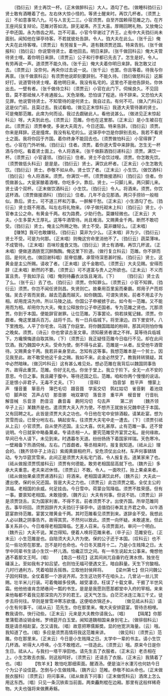 <!-- { "loadSidebar": true } -->
　　〔驺衍云〕贤士再饮一杯。〔正末做醉科云〕大人。酒勾了也。〔做睡科驺衍云〕贤士敢有酒睡着了也。左右休大惊小怪的。等贤士醒来时。再饮几杯者。〔须贾上云〕不如意事常八九。可与人言无二三。小官须贾。自至齐国赖得范雎之力。在齐王座间反复辩论。范雎对答如流。辞无凝滞。齐王大喜。厚赐回聘礼物。又放俺公子申还国。永为唇齿之邦。岂不可喜。小官今早谢过了齐王。止有中大夫驺衍尚未面别。闻知他在驿亭待客。不若就彼处告辞。令人。驺大夫在此么。〔张千云〕俺大夫在此待客哩。〔须贾云〕有劳报复一声。道有魏须贾还国。特来告别。〔张千做报科〕〔驺衍云〕你说管待贤士。着他回去。明日来辞。〔张千做回科云〕俺大夫管待贤士哩。着你明日来辞。〔须贾云〕公子和行李都已先去了。怎生是好。令人。有劳再说一声。道须贾不能久待。〔张千云〕俺大夫着你明日来辞。我怎敢又过去。〔须贾云〕没奈何。再央你过去说一说。〔张千云〕也罢。你且等着。待我与你再禀。〔张千做禀科云〕有须贾他说即刻要辞别。不能久待。〔驺衍做怒科云〕这厮好打。说道管待贤士哩。着他明日来。我没有私宅的。这里也不是他告辞处。你休出去。一壁有者。〔张千做侍立科〕〔须贾云〕小官在此门下。伺候良久。不见回音。莫不那祗候人不肯通报么。天色渐晚。恐怕误了程途。待不辞来。又恐怕大夫见罪。他说管待贤士。不知管待的是何贤士。我自过去。有何不可。〔做入门科云〕这是仪门前。且莫过去。我试看咱。〔做见正末惊科云〕我道大夫管待甚的贤士。可是俺那范雎。此席为何而设。我过去觑破此人。看他说甚么。〔做进见正末惊起科云〕呀。大夫到此也。〔须贾云〕范雎。你也在这里那。〔正末云〕是小生被召在此。〔须贾云〕须贾奉使。多谢大夫周方。今日还国。特来告辞。〔驺衍云〕须贾。你来是拜辞。还是撞席。我没有私宅的么。这驿亭中岂是你辞别去处。我若不看贤士之面。我将你囚于齐国。着你终身不能回去也。〔须贾做怕科云〕小官得罪了也。小官在门外听候。〔驺衍云〕住者。须贾。着你道大雪中来辞我。怎生无一杯酒与你吃。看着贤士面上。令人将酒来。〔张千做斟酒驺衍递科云〕须贾。满饮一杯。〔须贾云〕小官谨领。〔驺衍云〕住者。贤士不会饮过哩。须贾。你怎敢先饮。〔须贾做低头科云〕是是是。〔驺衍云〕贤士。满饮此杯者。〔正末云〕小生怎敢先饮。〔驺衍云〕贤士。恭敬不如从命。贤士饮了者。〔正末云〕小生饮。〔做饮酒科〕〔驺衍云〕令人将酒来。须贾。你满饮一杯。〔须贾做接酒科〕〔驺衍云〕住者。你慌做甚么。大瓮家酿着酒哩。你吃多少。靠后。贤士。一只脚儿来。两只脚儿来。贤士请个双杯。〔正末做饮酒科云〕小生饮。〔驺衍云〕令人。将酒来。须贾。你饮这杯酒。〔须贾做接酒科〕〔驺衍云〕住者。几年不会见那酒。两只手捞铃一般相似。靠后。贤士。可不道三杯和万事。一醉解千愁。〔正末云〕小生酒勾了也。〔驺衍云〕贤士既不用酒。叫左右将礼物来。〔卒子做托砌末上科〕〔驺衍云〕贤士。小官奉主公之命。有黄金千两。权为路费。少助行色。莫嫌轻微也。〔正末云〕大夫。小生多蒙大王厚礼。这等牛酒管待。尚且难消。又赐黄金千两。断然不敢叨受。〔驺衍云〕贤士。俺主公所赐之物。贤士不受。莫非嫌轻么。〔正末唱〕
　　【赚煞】我可也敢嫌轻。〔驺衍云〕莫非为少么。〔正末唱〕非为少。〔驺衍云〕贤士不受。可是为何那。〔正末唱〕则俺这穷命里消他不了。〔驺衍云〕蔬菜薄味。不成管待。〔正末唱〕百味珍羞食又饱。〔驺衍云〕贤士有酒哩。再饮几杯波。〔正未唱〕便做道酒肠宽沉醉醄醄。俺这里下阶道。〔做行复立科云〕范雎。你不辞而回。是何礼也。〔做回谢科唱〕屈脊低腰。承管待深恩甚时报。〔驺衍云〕贤士。这黄金是主公所赐。请收了者。〔正未唱〕这千金敢叨。〔须贾云〕大夫见赐。安得而辞〔正未唱〕断然的不要。〔须贾云〕可不道富与贵人之所欲也。〔正未云〕不义而富且贵。于我如浮云〔唱〕俺则待麤衣淡饭且淹消。〔下〕
　　〔驺衍云〕贤士去了么。〔张千云〕去了也。〔驺衍云〕须贾。你知罪么。〔须贾云〕小官不知罪。〔驺衍云〕须贾。你岂不闻任贤则昌。失贤则亡。故秦用百里奚而秦霸。郑用子产而郑强。吴去子胥而吴衰。越去范蠡而越灭。如你魏国。可谓失贤矣。前者不用孟子为相。却用庞涓为帅。所以马陵之战。你国公子申被掳于此。如今有一范雎。又不能用而为相。却用你为大夫。俺主公释放你公子申还国者。专为范雎之贤也。兀那须贾。你到于本国。便能辞官谢罪。让位范雎。万事罢论。倘若挟冤记雠。须贾。你觑者。俺这里雄兵百万。战将千员。有一日兵临城下。将至濠边。四下里安环。八下里拽炮。人平了你宅舍。马践了你庭堂。将你魏国踏踏的粉碎。那其间则怕你悔之晚矣。须贾。〔诗云〕你也曾读古圣文章。须知蔽贤者谓之不祥。莫等待兵临城下。方纔懊悔道自取其殃。〔下〕〔须贾云〕我正疑怪范雎今日临行不见。却在此间饮酒。我乃魏国中大夫。受命为使。倒不得与此宴。范雎是一从者。反受他牛酒管待。又赐黄金千两。我若非亲身至此。怎知有这等事。我想范雎本是一个贫士。因见我至此。故不敢受他这千金之赐。我如不来。此金必然受了。教我转转猜疑。其中必然暗昧。〔做沉吟科云〕这有甚么难见处。想必范雎在我背后以魏国阴事告齐。故得此重赏。范雎。你好无礼也。你坐于堂上。我立于阶下。全无一点不安的意思。今日之事。我且藏于腹中。等待还国之后。范雎。咱和你两个慢慢的说话。正是恨小非君子。无毒不丈夫。〔下〕
　　〔音释〕
　　驺音邹　胜平声　懵蒙上声　懂音董　箪音丹　簿巴毛切　蹑音聂　学奚交切　鹘红姑切　雀音剿　着池烧切　脚声皎　苫声占切　那音挪　哨双罩切　落音涝　重平声　幙音冒　行音杭　解音械　乐音涝　酌音沼　纛音毒　齁阿沟切　勾去声
　　第二折
　　〔魏齐领卒子上云〕某魏齐是也。遣须贾大夫入齐为使。不想齐王就放长兄魏申还于本国。又有回聘之礼。此皆是须贾大夫之功也。今日他在宅中安排酒殽。请某赴宴。想为赏雪而设。已曾分咐左右。辆起安车。往须贾大夫宅中走一遭去。〔下〕〔须贾引祗从上云〕小官须贾。自从使齐还国。主公大喜。优礼甚厚。止有范雎一事。还不曾说明。今日就家中略备菓桌。专请丞相一人。要究范雎受齐宴赏之私。是何缘故。早间已令人请下。未见到来。时遇暮冬天道。纷纷扬扬下着国家祥瑞。天色寒冷。一壁厢备下热酒伺候。左右。门首觑者。等丞相来时。报复我知道。〔祗从云〕理会的。〔魏齐领卒子上诗云〕紫阁黄扉相府开。安危须仗出众材。车声何事辚辚动。专为华筵赏雪来。此间正是须贾大夫私宅门首。令人报复去。道某家来了也。〔祗从做报须贾慌接科云〕须贾有何德能。敢劳老相国屈高就下也。〔魏齐云〕多承大夫重意。老夫来迟休怪。〔须贾云〕不敢。令人。一面吹打。抬上果桌来者。〔祗从做抬果桌须贾递酒科云〕将酒来。老相国请满饮此杯。〔魏齐云〕大夫此一遭出使。保的长兄还国。皆是大夫之力也。〔须贾云〕此岂须贾之能。全仗主公的洪福。老相国的余威。何足挂齿。今日雪中。荷蒙台驾降临。须贾不胜荣感。但有一事。要禀知老相国。未敢擅便。〔魏齐云〕大夫有何事。但说不妨。〔须贾云〕非是须贾饶舌。实为国家利害。不得不言。前者须贾不才。出使齐国。所举范雎同去。事毕将回。须贾因辞齐大夫驺衍于驿亭中。适值驺衍奉其主齐君之命。以牛酒筵宴款待范雎。宴罢又赠黄金千两。其时范雎看见须贾到来。遂辞金不受。我想此人必以魏之阴事告齐。故得其赏。不然何以致此。须贾一向怀疑。未敢遽发。但此事关系非小。今日难得老相国降临。乞差人召来。与须贾面对。审问一个明白。〔魏齐云〕大夫不说。某岂得知。便着人唤将范雎来者。〔卒子云〕范雎安在。〔正末云〕小生范雎是也。自陪须大夫入齐为使。保的公子还于本国。〔叹科云〕也不见一些功劳在那里。岂不是时也命也。今日冬天腊月十二。乃是小生贱降之日。太学中同辈书生请小生饮一杯儿酒。恰纔正饮之间。有一书生说起太公事来。俺想他遇不着那文王呵。〔唱〕
　　【南吕一枝花】这其间尚兀自垂钓在渭水傍。独坐在磻溪上。至如我有才如吕望。也则怕无福可便遇文王。暗自斟量。天生下穷酸相。几时行通利方。凭着咱鼓舌摇唇。立取他封侯拜将。
　　【梁州第七】但只问魏公子因何释放。全仗着那一个游说齐邦。怎生这功劳不在咱头上。几曾沾一丝儿赏赐。壮半米儿行装。可着俺越多伎俩。越受凄凉。枉误了十载文章。干捱了半世风霜。他他他谁肯念陋巷间一瓢的书生。是是是我愿则愿那都堂中入府的宰相。来来来他每都不着我见那深宫内万岁的君王。这天气怎当。白茫茫冰连江海三千丈。徒步去将何往。早则是冒雪冲寒冻欲僵。这便咱衣锦还乡。
　　〔做见祗从科云〕请小生有何事干。〔祗从云〕范先生。你在那里来。俺大夫安排筵宴。管待丞相哩。教我请你。快行动些。〔正末云〕元来是大夫教你请我么。〔唱〕
　　【隔尾】你那里蒲萄酒设销金帐。罗绮筵开白玉堂。闻知道魏相国亲身到宅上。〔做徘徊科云〕既是请丞相赴宴。怎又请我。〔唱〕故意把寒儒厮奬。显的他宽洪海量。〔云〕哦。我知道了也。〔唱〕多应是须贾高情将我这范雎来讲。
　　〔做见科〕〔须贾云〕范雎。你在那里来。〔正末云〕今日是小生贱降之日。太学中一辈的书主。请小生饮几杯酒。听得大人呼唤。小生不敢稽迟。一径造此。〔须贾云〕哦。原来今日是你生日。祗从人。与我扫一塔干凈田地。请先生去了衣服者。〔正末云〕老丞相在上。小生怎敢去衣服。则这般呵好。〔须贾云〕还请去了衣服。〔正末云〕我猜着了也。〔唱〕
　　【牧羊关】敢怕吃那细索面。醒酒汤。便是油汁水瀽污也何妨今日个为公子设佳筵。怎倒与小生做贱降。〔魏齐云〕范睢。恭敬不如从命也。〔正末做脱衣服科〕〔须贾云〕将问事来。〔祗从做丢下问事〕〔正末做慌科云〕酒席上怎么用这东西。〔唱〕只见一条沉铁索当前面。两束麤荆棍在边厢。那里有这般样稀奇物。大夫也强将来做藨寿觞。
